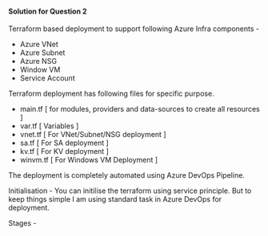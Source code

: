#### Solution for Question 2
Terraform based deployment to support following Azure Infra components -
- Azure VNet 
- Azure Subnet
- Azure NSG
- Window VM
- Service Account

Terraform deployment has following files for specific purpose. 
- main.tf   [ for modules, providers and data-sources to create all resources ]
- var.tf    [ Variables ]
- vnet.tf   [ For VNet/Subnet/NSG deployment ]
- sa.tf     [ For SA deployment ]
- kv.tf     [ For KV deployment ]
- winvm.tf  [ For Windows VM Deployment ]


The deployment is completely automated using Azure DevOps Pipeline. 

Initialisation - 
You can initilise the terraform using service principle. But to keep things simple I am using standard task in Azure DevOps for deployment. 

Stages - 
